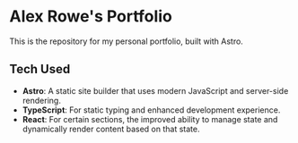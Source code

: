 # Alex Rowe's Portfolio

This is the repository for my personal portfolio, built with Astro.

## Tech Used

- **Astro**: A static site builder that uses modern JavaScript and server-side rendering.
- **TypeScript**: For static typing and enhanced development experience.
- **React**: For certain sections, the improved ability to manage state and dynamically render content based on that state.
